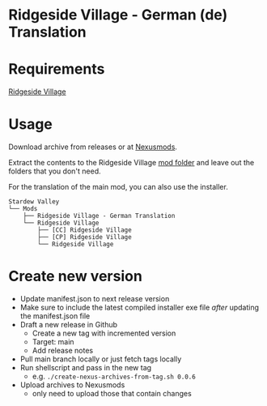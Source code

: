 # Ridgeside Village - German (de) Translation

# Requirements

[Ridgeside Village](https://www.nexusmods.com/stardewvalley/mods/7286)

# Usage

Download archive from releases or at [Nexusmods](https://www.nexusmods.com/stardewvalley/mods/20792).

Extract the contents to the Ridgeside Village [mod folder](https://ridgeside.fandom.com/wiki/Install_Guide#First-time_install) and leave out the folders that you don't need.

For the translation of the main mod, you can also use the installer.

```
Stardew Valley
└── Mods
    ├── Ridgeside Village - German Translation
    └── Ridgeside Village
        ├── [CC] Ridgeside Village
        ├── [CP] Ridgeside Village
        └── Ridgeside Village
```

# Create new version

- Update manifest.json to next release version
- Make sure to include the latest compiled installer exe file *after* updating the manifest.json file
- Draft a new release in Github
  - Create a new tag with incremented version
  - Target: main
  - Add release notes
- Pull main branch locally or just fetch tags locally
- Run shellscript and pass in the new tag
  - e.g. `./create-nexus-archives-from-tag.sh 0.0.6`
- Upload archives to Nexusmods
  - only need to upload those that contain changes
